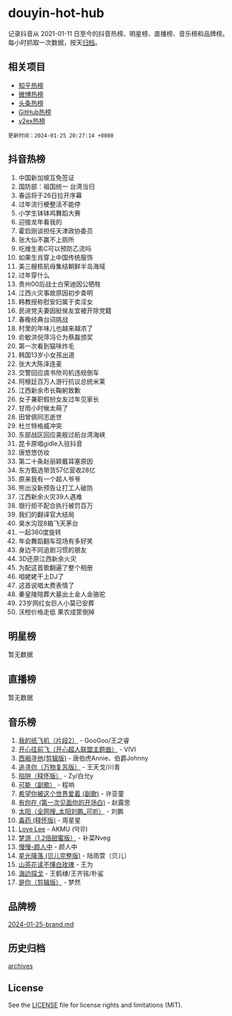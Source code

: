 # douyin-hot-hub

记录抖音从 2021-01-11 日至今的抖音热榜、明星榜、直播榜、音乐榜和品牌榜。每小时抓取一次数据，按天[归档](archives)。

## 相关项目

- [知乎热榜](https://github.com/lonnyzhang423/zhihu-hot-hub)
- [微博热榜](https://github.com/lonnyzhang423/weibo-hot-hub)
- [头条热榜](https://github.com/lonnyzhang423/toutiao-hot-hub)
- [GitHub热榜](https://github.com/lonnyzhang423/github-hot-hub)
- [v2ex热榜](https://github.com/lonnyzhang423/v2ex-hot-hub)


`更新时间：2024-01-25 20:27:14 +0800`

## 抖音热榜

1. 中国新加坡互免签证
1. 国防部：祖国统一 台湾当归
1. 春运将于26日拉开序幕
1. 过年流行梗整活不能停
1. 小学生钵钵鸡舞蹈大赛
1. 迎接龙年看我的
1. 霍启刚谈担任天津政协委员
1. 张大仙不赢不上厕所
1. 吃维生素C可以预防乙流吗
1. 如果生肖穿上中国传统服饰
1. 美三艘核航母集结朝鲜半岛海域
1. 过年穿什么
1. 贵州00后战士白荣迪因公牺牲
1. 江西火灾事故原因初步查明
1. 韩教授称慰安妇属于卖淫女
1. 民进党夫妻因挺侯友宜被开除党籍
1. 春晚经典台词挑战
1. 村里的年味儿也越来越浓了
1. 俞敏洪倪萍冯仑为蔡磊颁奖
1. 第一次看到猫咪炸毛
1. 韩国13岁小女孩出道
1. 张大大陈泽连麦
1. 交警回应虞书欣司机违规倒车
1. 阿根廷百万人游行抗议总统米莱
1. 江西新余市长鞠躬致歉
1. 女子兼职假扮女友过年见家长
1. 甘雨小时候太萌了
1. 田曾佩同志逝世
1. 杜兰特格威冲突
1. 东部战区回应美舰过航台湾海峡
1. 昆卡原唱gidle入驻抖音
1. 唐悠悠仿妆
1. 第二十条赵丽颖戴耳塞原因
1. 东方甄选带货57亿营收28亿
1. 原来我有一个超人爷爷
1. 熊出没新预告让打工人破防
1. 江西新余火灾39人遇难
1. 银行拒不配合执行被罚百万
1. 我们的翻译官大结局
1. 臭水沟现8箱飞天茅台
1. 一起360度旋转
1. 年会舞蹈翻车现场有多好笑
1. 身边不同追剧习惯的朋友
1. 3D还原江西新余火灾
1. 为配这首歌翻遍了整个相册
1. 咱姥姥干上DJ了
1. 这首说唱太费表情了
1. 秦皇陵陪葬大墓出土金人金骆驼
1. 23岁网红女巨人小莫已安葬
1. 沃柑价格走低 果农成筐倒掉

## 明星榜

暂无数据

## 直播榜

暂无数据

## 音乐榜

1. [我的纸飞机（片段2）](https://sf6-cdn-tos.douyinstatic.com/obj/tos-cn-ve-2774/oM2ZrKcg2CD5AeRB2gkeXOFB1IxAGJdZPazYHf) - GooGoo/王之睿
1. [开心往前飞（开心超人联盟主题曲）](https://sf86-cdn-tos.douyinstatic.com/obj/tos-cn-ve-2774/9d8fb7c82cf1421fb93a9fe925275e0a) - VIVI
1. [西厢寻他(剪辑版)](https://sf3-cdn-tos.douyinstatic.com/obj/tos-cn-ve-2774/oUsAVfAQKlRNxEv5qxvIB8o5qmIWUcXbzJKJhw) - 唐伯虎Annie、伯爵Johnny
1. [追寻你（万物复苏版）](https://sf86-cdn-tos.douyinstatic.com/obj/tos-cn-ve-2774/oYeAZJsbjIDit9APmBg8u6uDUQnHmoCf3gbo74) - 王天戈/川青
1. [陷阱（释怀版）](https://sf6-cdn-tos.douyinstatic.com/obj/tos-cn-ve-2774/oE8C21LeZrzKLDFfQYgMzx4GAIHageG5IzayY7) - Zy/白允y
1. [可能（副歌）](https://sf86-cdn-tos.douyinstatic.com/obj/tos-cn-ve-2774/cde1731888894259b333569393c2fb51) - 程响
1. [希望你被这个世界爱着 (副歌)](https://sf86-cdn-tos.douyinstatic.com/obj/tos-cn-ve-2774/oUHCmWQfZlE3QQBKBeD8rCFLpJzPgCpImhsxMt) - 许亚童
1. [有你在 (第一次见面你的开场白)](https://sf3-cdn-tos.douyinstatic.com/obj/tos-cn-ve-2774/oAthrQ3ClJBfI57uBoFEgNDYtNCZ0TSYQQfxQ0) - 赵露思
1. [太阳（全网搜_太阳刘鹏_可听）](https://sf86-cdn-tos.douyinstatic.com/obj/tos-cn-ve-2774/ogWbyIQnlBFImVbeDocRdCIYtBHlbJXgfZMvgz) - 刘鹏
1. [毒药 (释怀版)](https://sf6-cdn-tos.douyinstatic.com/obj/tos-cn-ve-2774/oYILMEAzspdZBIzy4frJNB8ZHPHWAhiwowd4Ad) - 周星星
1. [Love Lee](https://sf3-cdn-tos.douyinstatic.com/obj/tos-cn-ve-2774/o05GbkJGbCBTdDnMtB0fwOYgkeZp23vrWQDQBS) - AKMU (악뮤)
1. [梦游（1.2倍甜蜜版）](https://sf6-cdn-tos.douyinstatic.com/obj/tos-cn-ve-2774/o4gyAUm8hwufoEABmwVIiQtHsFuGzAEEWtNMzo) - 补菜Nveg
1. [慢慢-颜人中](https://sf86-cdn-tos.douyinstatic.com/obj/tos-cn-ve-2774/ocjHNfBXdBxQNC8ZGAeoLMFTUgtBg8bkExunDC) - 颜人中
1. [星光降落 (贝儿完整版)](https://sf86-cdn-tos.douyinstatic.com/obj/tos-cn-ve-2774/okwB9hAwyAtsFFkFBzAX1hOOfQuIoMNs0W2Mwr) - 陆雨萱（贝儿）
1. [山茶花读不懂白玫瑰](https://sf3-cdn-tos.douyinstatic.com/obj/tos-cn-ve-2774/osfn8B7DktrRHEPJgPCfDbw7QDQEkwC16BxZg9) - 王为
1. [海边探戈](https://sf86-cdn-tos.douyinstatic.com/obj/tos-cn-ve-2774/os9gE0VQCGqt6VQkZDyBBYvfSDY0QFe3vVmubn) - 王鹤棣/王齐铭/朴鲨
1. [是你（剪辑版）](https://sf86-cdn-tos.douyinstatic.com/obj/tos-cn-ve-2774/46019dae783c4c969944217fe1cfafc4) - 梦然

## 品牌榜

[2024-01-25-brand.md](archives/2024-01-25-brand.md)

## 历史归档

[archives](archives)

## License

See the [LICENSE](LICENSE) file for license rights and limitations (MIT).
